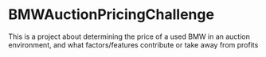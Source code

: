 # BMWAuctionPricingChallenge
This is a project about determining the price of a used BMW in an auction environment, and what factors/features contribute or take away from profits 

